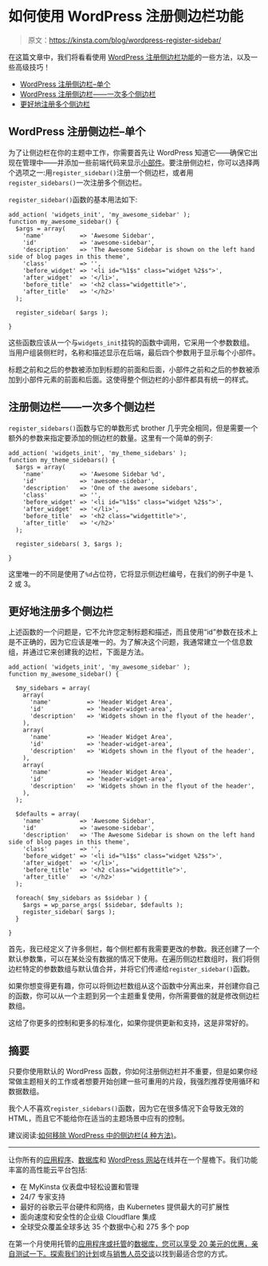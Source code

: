 # 如何使用 WordPress 注册侧边栏功能

> 原文：<https://kinsta.com/blog/wordpress-register-sidebar/>

在这篇文章中，我们将看看使用 [WordPress 注册侧边栏功能](https://developer.wordpress.org/reference/functions/register_sidebar/)的一些方法，以及一些高级技巧！

*   [WordPress 注册侧边栏–单个](#wordpress-register-sidebar-single)
*   [WordPress 注册侧边栏——一次多个侧边栏](#wordpress-register-sidebar-multiple)
*   [更好地注册多个侧边栏](#multiple-sidebars-better)

## WordPress 注册侧边栏–单个

为了让侧边栏在你的主题中工作，你需要首先让 WordPress 知道它——确保它出现在管理中——并添加一些前端代码来显示[小部件](https://kinsta.com/blog/wordpress-widgets/)。要注册侧边栏，你可以选择两个选项之一:用`register_sidebar()`注册一个侧边栏，或者用`register_sidebars()`一次注册多个侧边栏。

`register_sidebar()`函数的基本用法如下:

```
add_action( 'widgets_init', 'my_awesome_sidebar' );
function my_awesome_sidebar() {
  $args = array(
    'name'          => 'Awesome Sidebar',
    'id'            => 'awesome-sidebar',
    'description'   => 'The Awesome Sidebar is shown on the left hand side of blog pages in this theme',
    'class'         => '',
    'before_widget' => '<li id="%1$s" class="widget %2$s">',
    'after_widget'  => '</li>',
    'before_title'  => '<h2 class="widgettitle">',
    'after_title'   => '</h2>' 
  );

  register_sidebar( $args );

}
```

这些函数应该从一个与`widgets_init`挂钩的函数中调用，它采用一个参数数组。当用户组装侧栏时，名称和描述显示在后端，最后四个参数用于显示每个小部件。

标题之前和之后的参数被添加到标题的前面和后面，小部件之前和之后的参数被添加到小部件元素的前面和后面。这使得整个侧边栏的小部件都具有统一的样式。

## 注册侧边栏——一次多个侧边栏

`register_sidebars()`函数与它的单数形式 brother 几乎完全相同，但是需要一个额外的参数来指定要添加的侧边栏的数量。这里有一个简单的例子:

```
add_action( 'widgets_init', 'my_theme_sidebars' );
function my_theme_sidebars() {
  $args = array(
    'name'          => 'Awesome Sidebar %d',
    'id'            => 'awesome-sidebar',
    'description'   => 'One of the awesome sidebars',
    'class'         => '',
    'before_widget' => '<li id="%1$s" class="widget %2$s">',
    'after_widget'  => '</li>',
    'before_title'  => '<h2 class="widgettitle">',
    'after_title'   => '</h2>' 
  );

  register_sidebars( 3, $args );

}
```

这里唯一的不同是使用了`%d`占位符，它将显示侧边栏编号，在我们的例子中是 1、2 或 3。

## 更好地注册多个侧边栏

上述函数的一个问题是，它不允许您定制标题和描述，而且使用“id”参数在技术上是不正确的，因为它应该是唯一的。为了解决这个问题，我通常建立一个信息数组，并通过它来创建我的边栏，下面是方法。

```
add_action( 'widgets_init', 'my_awesome_sidebar' );
function my_awesome_sidebar() {

  $my_sidebars = array(
    array(
      'name'          => 'Header Widget Area',
      'id'            => 'header-widget-area',
      'description'   => 'Widgets shown in the flyout of the header',
    ),
    array(
      'name'          => 'Header Widget Area',
      'id'            => 'header-widget-area',
      'description'   => 'Widgets shown in the flyout of the header',
    ),
    array(
      'name'          => 'Header Widget Area',
      'id'            => 'header-widget-area',
      'description'   => 'Widgets shown in the flyout of the header',
    ),  
  );

  $defaults = array(
    'name'          => 'Awesome Sidebar',
    'id'            => 'awesome-sidebar',
    'description'   => 'The Awesome Sidebar is shown on the left hand side of blog pages in this theme',
    'class'         => '',
    'before_widget' => '<li id="%1$s" class="widget %2$s">',
    'after_widget'  => '</li>',
    'before_title'  => '<h2 class="widgettitle">',
    'after_title'   => '</h2>' 
  );

  foreach( $my_sidebars as $sidebar ) {
    $args = wp_parse_args( $sidebar, $defaults );
    register_sidebar( $args );
  }

}
```

首先，我已经定义了许多侧栏，每个侧栏都有我需要更改的参数。我还创建了一个默认参数集，可以在某处没有数据的情况下使用。在遍历侧边栏数组时，我们将侧边栏特定的参数数组与默认值合并，并将它们传递给`register_sidebar()`函数。

如果你想变得更有趣，你可以将侧边栏数组从这个函数中分离出来，并创建你自己的函数，你可以从一个主题到另一个主题重复使用，你所需要做的就是修改侧边栏数组。

这给了你更多的控制和更多的标准化，如果你提供更新和支持，这是非常好的。

## 摘要

只要你使用默认的 WordPress 函数，你如何注册侧边栏并不重要，但是如果你经常做主题相关的工作或者想要开始创建一些可重用的片段，我强烈推荐使用循环和数据数组。

我个人不喜欢`register_sidebars()`函数，因为它在很多情况下会导致无效的 HTML，而且它不能给你在适当的主题场景中应有的控制。

建议阅读:[如何移除 WordPress 中的侧边栏(4 种方法)](https://kinsta.com/knowledgebase/remove-sidebar-wordpress/)。

* * *

让你所有的[应用程序](https://kinsta.com/application-hosting/)、[数据库](https://kinsta.com/database-hosting/)和 [WordPress 网站](https://kinsta.com/wordpress-hosting/)在线并在一个屋檐下。我们功能丰富的高性能云平台包括:

*   在 MyKinsta 仪表盘中轻松设置和管理
*   24/7 专家支持
*   最好的谷歌云平台硬件和网络，由 Kubernetes 提供最大的可扩展性
*   面向速度和安全性的企业级 Cloudflare 集成
*   全球受众覆盖全球多达 35 个数据中心和 275 多个 pop

在第一个月使用托管的[应用程序或托管](https://kinsta.com/application-hosting/)的[数据库，您可以享受 20 美元的优惠，亲自测试一下。探索我们的](https://kinsta.com/database-hosting/)[计划](https://kinsta.com/plans/)或[与销售人员交谈](https://kinsta.com/contact-us/)以找到最适合您的方式。